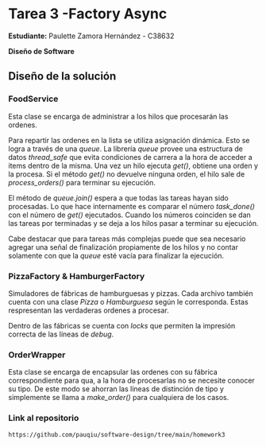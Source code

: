 # Tarea 3 -Factory Async

**Estudiante:** Paulette Zamora Hernández - C38632

**Diseño de Software**

## Diseño de la solución

### FoodService

Esta clase se encarga de administrar a los hilos que procesarán las ordenes.

Para repartir las ordenes en la lista se utiliza asignación dinámica. 
Esto se logra a través de una _queue_. La librería _queue_ provee una estructura
 de datos _thread_safe_ que evita condiciones de carrera a 
la hora de acceder a items dentro de la misma. Una vez un hilo ejecuta 
_get()_, obtiene una orden y la procesa. Si el método _get()_ no devuelve
ninguna orden, el hilo sale de _process_orders()_ para terminar su ejecución.

El método de _queue.join()_ espera a que todas las tareas hayan sido 
procesadas. Lo que hace internamente es comparar el número _task_done()_
con el número de _get()_ ejecutados. Cuando los números coinciden se dan las
tareas por terminadas y se deja a los hilos pasar a terminar su ejecución.

Cabe destacar que para tareas más complejas puede que sea necesario agregar 
una señal de finalización propiamente de los hilos y no contar solamente con
que la _queue_ esté vacía para finalizar la ejecución.

### PizzaFactory & HamburgerFactory

Simuladores de fábricas de hamburguesas y pizzas. Cada archivo también cuenta 
con una clase _Pizza_ o _Hamburguesa_ según le corresponda. Estas respresentan
las verdaderas ordenes a procesar.

Dentro de las fábricas se cuenta con _locks_ que permiten la impresión correcta
de las líneas de _debug_.

### OrderWrapper

Esta clase se encarga de encapsular las ordenes con su fábrica correspondiente
para qua, a la hora de procesarlas no se necesite conocer su tipo. De este modo
se ahorran las líneas de distinción de tipo y simplemente se llama a
_make_order()_ para cualquiera de los casos.

### Link al repositorio

    https://github.com/pauqiu/software-design/tree/main/homework3
